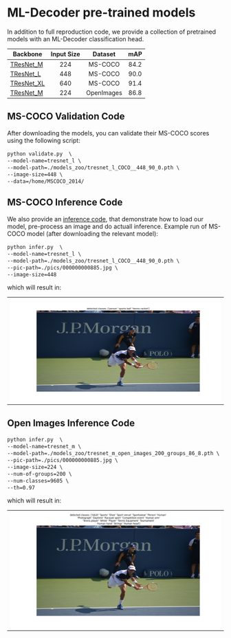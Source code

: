 # ML-Decoder pre-trained models

In addition to full reproduction code, we provide a collection of pretrained models with an ML-Decoder classification head.


| Backbone  | Input Size | Dataset | mAP |
| ------------ | :--------------: | :--------------: | :--------------: |
| [TResNet_M ](https://miil-public-eu.oss-eu-central-1.aliyuncs.com/model-zoo/ML_Decoder/tresnet_m_COCO_224_84_2.pth) | 224 | MS-COCO | 84.2 |
| [TResNet_L](https://miil-public-eu.oss-eu-central-1.aliyuncs.com/model-zoo/ML_Decoder/tresnet_l_COCO__448_90_0.pth)  | 448 | MS-COCO | 90.0 |
| [TResNet_XL](https://miil-public-eu.oss-eu-central-1.aliyuncs.com/model-zoo/ML_Decoder/tresnet_xl_COCO_640_91_4.pth) | 640 | MS-COCO | 91.4 |
| [TResNet_M](https://miil-public-eu.oss-eu-central-1.aliyuncs.com/model-zoo/ML_Decoder/tresnet_m_open_images_200_groups_86_8.pth) | 224 | OpenImages | 86.8 |

## MS-COCO  Validation Code
After downloading the models, you can validate their MS-COCO scores using the following script:

```
python validate.py  \
--model-name=tresnet_l \
--model-path=./models_zoo/tresnet_l_COCO__448_90_0.pth \
--image-size=448 \
--data=/home/MSCOCO_2014/
```

## MS-COCO Inference Code
We also provide an [inference code](infer.py), that demonstrate how to load our
model, pre-process an image and do actuall inference. Example run of
MS-COCO model (after downloading the relevant model):
```
python infer.py  \
--model-name=tresnet_l \
--model-path=./models_zoo/tresnet_l_COCO__448_90_0.pth \
--pic-path=./pics/000000000885.jpg \
--image-size=448
```
which will result in:
<p align="center">
 <table class="tg">
  <tr>
    <td class="tg-c3ow"><img src="./pics/example_inference.jpeg" align="center" width="600" ></td>
  </tr>
</table>
</p>


## Open Images Inference Code

```
python infer.py  \
--model-name=tresnet_m \
--model-path=./models_zoo/tresnet_m_open_images_200_groups_86_8.pth \
--pic-path=./pics/000000000885.jpg \
--image-size=224 \
--num-of-groups=200 \
--num-classes=9605 \
--th=0.97
```
which will result in:
<p align="center">
 <table class="tg">
  <tr>
    <td class="tg-c3ow"><img src="./pics/example_inference_open_images.jpeg" align="center" width="600" ></td>
  </tr>
</table>
</p>
